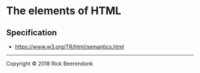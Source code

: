 # The elements of HTML

## Specification

* https://www.w3.org/TR/html/semantics.html

---

Copyright © 2018 Rick Beerendonk